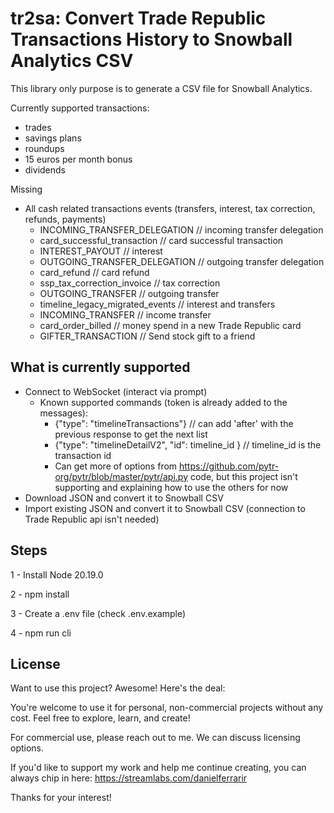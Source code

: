 # tr2sa: Convert Trade Republic Transactions History to Snowball Analytics CSV

This library only purpose is to generate a CSV file for Snowball Analytics.

Currently supported transactions:

- trades
- savings plans
- roundups
- 15 euros per month bonus
- dividends

Missing

- All cash related transactions events (transfers, interest, tax correction, refunds, payments)
  - INCOMING_TRANSFER_DELEGATION // incoming transfer delegation
  - card_successful_transaction // card successful transaction
  - INTEREST_PAYOUT // interest
  - OUTGOING_TRANSFER_DELEGATION // outgoing transfer delegation
  - card_refund // card refund
  - ssp_tax_correction_invoice // tax correction
  - OUTGOING_TRANSFER // outgoing transfer
  - timeline_legacy_migrated_events // interest and transfers
  - INCOMING_TRANSFER // income transfer
  - card_order_billed // money spend in a new Trade Republic card
  - GIFTER_TRANSACTION // Send stock gift to a friend

## What is currently supported

- Connect to WebSocket (interact via prompt)
  - Known supported commands (token is already added to the messages):
    - {"type": "timelineTransactions"} // can add 'after' with the previous response to get the next list
    - {"type": "timelineDetailV2", "id": timeline_id } // timeline_id is the transaction id
    - Can get more of options from https://github.com/pytr-org/pytr/blob/master/pytr/api.py code, but this project isn't supporting and explaining how to use the others for now
- Download JSON and convert it to Snowball CSV
- Import existing JSON and convert it to Snowball CSV (connection to Trade Republic api isn't needed)

## Steps

1 - Install Node 20.19.0

2 - npm install

3 - Create a .env file (check .env.example)

4 - npm run cli

## License

Want to use this project? Awesome! Here's the deal:

You're welcome to use it for personal, non-commercial projects without any cost. Feel free to explore, learn, and create!

For commercial use, please reach out to me. We can discuss licensing options.

If you'd like to support my work and help me continue creating, you can always chip in here: https://streamlabs.com/danielferrarir

Thanks for your interest!
